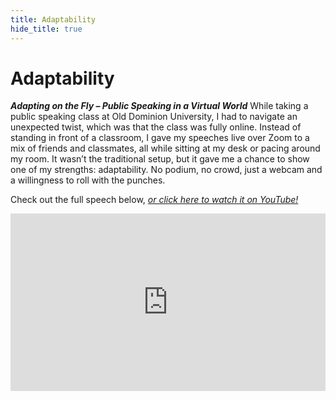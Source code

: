 ```yaml
---
title: Adaptability
hide_title: true
---
```

# Adaptability

***Adapting on the Fly – Public Speaking in a Virtual World***
While taking a public speaking class at Old Dominion University, I had to navigate an unexpected twist, which was that the class was fully online. Instead of standing in front of a classroom, I gave my speeches live over Zoom to a mix of friends and classmates, all while sitting at my desk or pacing around my room. It wasn’t the traditional setup, but it gave me a chance to show one of my strengths: adaptability. No podium, no crowd, just a webcam and a willingness to roll with the punches.

Check out the full speech below, <a href="https://www.youtube.com/watch?v=fVRnWNL4bxo">*or click here to watch it on YouTube!*</a>

<div style="position: relative; padding-bottom: 56.25%; height: 0; overflow: hidden;">
  <iframe 
    src="https://www.youtube.com/embed/fVRnWNL4bxo" 
    frameborder="0" 
    allow="accelerometer; autoplay; clipboard-write; encrypted-media; gyroscope; picture-in-picture" 
    allowfullscreen 
    style="position: absolute; top: 0; left: 0; width: 100%; height: 100%;">
  </iframe>
</div>
